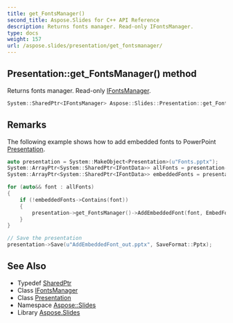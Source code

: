 ```yaml
---
title: get_FontsManager()
second_title: Aspose.Slides for C++ API Reference
description: Returns fonts manager. Read-only IFontsManager.
type: docs
weight: 157
url: /aspose.slides/presentation/get_fontsmanager/
---
```

## Presentation::get_FontsManager() method


Returns fonts manager. Read-only [IFontsManager](../../ifontsmanager/).

```cpp
System::SharedPtr<IFontsManager> Aspose::Slides::Presentation::get_FontsManager() override
```

## Remarks


The following example shows how to add embedded fonts to PowerPoint [Presentation](../). 
```cpp
auto presentation = System::MakeObject<Presentation>(u"Fonts.pptx");
System::ArrayPtr<System::SharedPtr<IFontData>> allFonts = presentation->get_FontsManager()->GetFonts();
System::ArrayPtr<System::SharedPtr<IFontData>> embeddedFonts = presentation->get_FontsManager()->GetEmbeddedFonts();

for (auto&& font : allFonts)
{
    if (!embeddedFonts->Contains(font))
    {
        presentation->get_FontsManager()->AddEmbeddedFont(font, EmbedFontCharacters::All);
    }
}

// Save the presentation
presentation->Save(u"AddEmbeddedFont_out.pptx", SaveFormat::Pptx);
```




## See Also

* Typedef [SharedPtr](../../../system/sharedptr/)
* Class [IFontsManager](../../ifontsmanager/)
* Class [Presentation](../)
* Namespace [Aspose::Slides](../../)
* Library [Aspose.Slides](../../../)